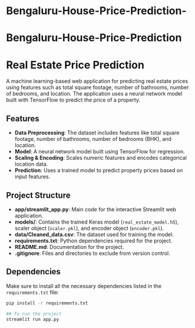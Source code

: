 # Bengaluru-House-Price-Prediction-

# Bengaluru-House-Price-Prediction

# Real Estate Price Prediction

A machine learning-based web application for predicting real estate prices using features such as total square footage, number of bathrooms, number of bedrooms, and location. The application uses a neural network model built with TensorFlow to predict the price of a property.

## Features
- **Data Preprocessing**: The dataset includes features like total square footage, number of bathrooms, number of bedrooms (BHK), and location.
- **Model**: A neural network model built using TensorFlow for regression.
- **Scaling & Encoding**: Scales numeric features and encodes categorical location data.
- **Prediction**: Uses a trained model to predict property prices based on input features.

## Project Structure

- **app/streamlit_app.py**: Main code for the interactive Streamlit web application.
- **models/**: Contains the trained Keras model (`real_estate_model.h5`), scaler object (`scaler.pkl`), and encoder object (`encoder.pkl`).
- **data/Cleaned_data.csv**: The dataset used for training the model.
- **requirements.txt**: Python dependencies required for the project.
- **README.md**: Documentation for the project.
- **.gitignore**: Files and directories to exclude from version control.

## Dependencies
Make sure to install all the necessary dependencies listed in the `requirements.txt` file:
```bash
pip install -r requirements.txt

## To run the project 
streamlit run app.py 
